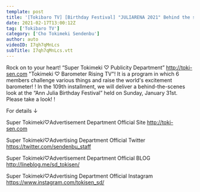 ```yaml
---
template: post
title: '[Tokibaro TV] [Birthday Festival] "JULIARENA 2021" Behind the scenes of the An Julia Birthday Festival epi 109'
date: 2021-02-17T13:00:12Z
tag: ['Tokibaro TV']
category: ['Cho Tokimeki Sendenbu']
author: auto 
videoID: I7qh7qMnLcs
subTitle: I7qh7qMnLcs.vtt
---
```

Rock on to your heart! “Super Tokimeki ♡ Publicity Department” http://toki-sen.com
"Tokimeki ♡ Barometer Rising TV"!
It is a program in which 6 members challenge various things and raise the world's excitement barometer! !
In the 109th installment, we will deliver a behind-the-scenes look at the “Ann Julia Birthday Festival” held on Sunday, January 31st. Please take a look! !

For details ↓

Super Tokimeki♡Advertisement Department Official Site
http://toki-sen.com

Super Tokimeki♡Advertising Department Official Twitter
https://twitter.com/sendenbu_staff

Super Tokimeki♡Advertisement Department Official BLOG
http://lineblog.me/sd_tokisen/

Super Tokimeki♡Advertising Department Official Instagram
https://www.instagram.com/tokisen_sd/